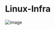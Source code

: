 # Linux-Infra

![image](https://github.com/user-attachments/assets/55c06e0a-6bdd-4ebf-a609-323fbd9020d8)
